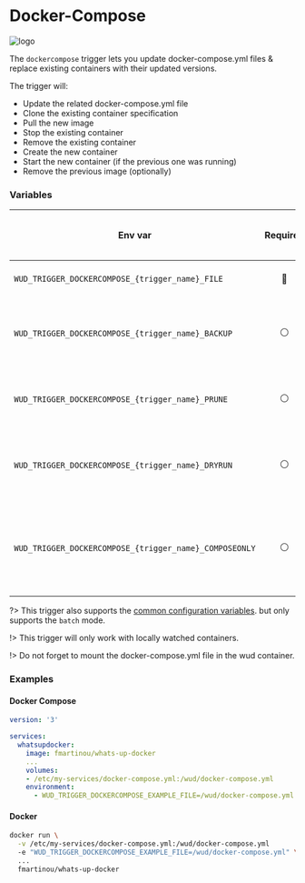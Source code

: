 # Docker-Compose

![logo](docker-compose.png)

The `dockercompose` trigger lets you update docker-compose.yml files & replace existing containers with their updated versions.

The trigger will:

- Update the related docker-compose.yml file
- Clone the existing container specification
- Pull the new image
- Stop the existing container
- Remove the existing container
- Create the new container
- Start the new container (if the previous one was running)
- Remove the previous image (optionally)

### Variables

| Env var                                                |    Required    | Description                                                                        | Supported values | Default value when missing |
| ------------------------------------------------------ | :------------: | ---------------------------------------------------------------------------------- | ---------------- | -------------------------- |
| `WUD_TRIGGER_DOCKERCOMPOSE_{trigger_name}_FILE`        |  :red_circle:  | The docker-compose.yml file location                                               |                  |                            |
| `WUD_TRIGGER_DOCKERCOMPOSE_{trigger_name}_BACKUP`      | :white_circle: | Backup the docker-compose.yml file as `.back` before updating?                     | `true`, `false`  | `false`                    |
| `WUD_TRIGGER_DOCKERCOMPOSE_{trigger_name}_PRUNE`       | :white_circle: | If the old image must be pruned after upgrade                                      | `true`, `false`  | `false`                    |
| `WUD_TRIGGER_DOCKERCOMPOSE_{trigger_name}_DRYRUN`      | :white_circle: | When enabled, only pull the new image ahead of time                                | `true`, `false`  | `false`                    |
| `WUD_TRIGGER_DOCKERCOMPOSE_{trigger_name}_COMPOSEONLY` | :white_circle: | When enabled, only update the docker compose file without recreating the container | `true`, `false`  | `false`                    |

?> This trigger also supports the [common configuration variables](configuration/triggers/?id=common-trigger-configuration). but only supports the `batch` mode.

!> This trigger will only work with locally watched containers.

!> Do not forget to mount the docker-compose.yml file in the wud container.

### Examples

<!-- tabs:start -->

#### **Docker Compose**

```yaml
version: '3'

services:
  whatsupdocker:
    image: fmartinou/whats-up-docker
    ...
    volumes:
    - /etc/my-services/docker-compose.yml:/wud/docker-compose.yml
    environment:
      - WUD_TRIGGER_DOCKERCOMPOSE_EXAMPLE_FILE=/wud/docker-compose.yml
```

#### **Docker**

```bash
docker run \
  -v /etc/my-services/docker-compose.yml:/wud/docker-compose.yml
  -e "WUD_TRIGGER_DOCKERCOMPOSE_EXAMPLE_FILE=/wud/docker-compose.yml" \
  ...
  fmartinou/whats-up-docker
```

<!-- tabs:end -->
